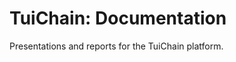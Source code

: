 <!-- ----------------------------------------------------------------------- -->

# TuiChain: Documentation

Presentations and reports for the TuiChain platform.

<!-- ----------------------------------------------------------------------- -->
